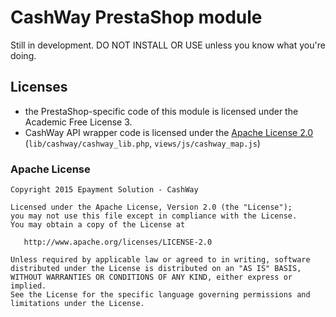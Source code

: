 # CashWay PrestaShop module

Still in development. DO NOT INSTALL OR USE unless you know what you're doing.

## Licenses

 * the PrestaShop-specific code of this module is licensed under the
   Academic Free License 3.
 * CashWay API wrapper code is licensed under the
   [Apache License 2.0](http://www.apache.org/licenses/LICENSE-2.0)
   (`lib/cashway/cashway_lib.php`, `views/js/cashway_map.js`)

### Apache License

    Copyright 2015 Epayment Solution - CashWay

    Licensed under the Apache License, Version 2.0 (the "License");
    you may not use this file except in compliance with the License.
    You may obtain a copy of the License at

       http://www.apache.org/licenses/LICENSE-2.0

    Unless required by applicable law or agreed to in writing, software
    distributed under the License is distributed on an "AS IS" BASIS,
    WITHOUT WARRANTIES OR CONDITIONS OF ANY KIND, either express or implied.
    See the License for the specific language governing permissions and
    limitations under the License.
